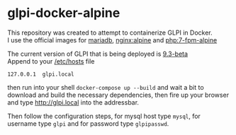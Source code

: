 # glpi-docker-alpine

This repository was created to attempt to containerize GLPI in Docker.  
I use the official images for [mariadb](https://hub.docker.com/_/mariadb/), [nginx:alpine](https://hub.docker.com/_/nginx/) and [php:7-fpm-alpine](https://hub.docker.com/_/php/)

The current version of GLPI that is being deployed is [9.3-beta](https://github.com/glpi-project/glpi/releases/download/9.3-beta/glpi-9.3-beta.tgz)  
Append to your [/etc/hosts](/etc/hosts) file  

    127.0.0.1  glpi.local  

then run into your shell `docker-compose up --build` and wait a bit to download and build the necessary dependencies, then fire up your browser and type http://glpi.local into the addressbar.

Then follow the configuration steps, for mysql host type `mysql`, for username type `glpi` and for password type `glpipasswd`.
